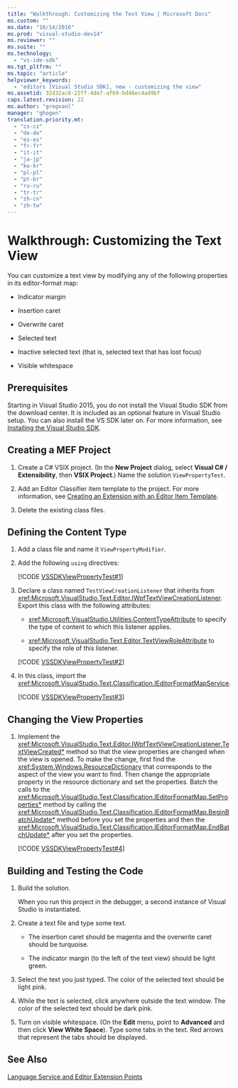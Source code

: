 ```yaml
---
title: "Walkthrough: Customizing the Text View | Microsoft Docs"
ms.custom: ""
ms.date: "10/14/2016"
ms.prod: "visual-studio-dev14"
ms.reviewer: ""
ms.suite: ""
ms.technology: 
  - "vs-ide-sdk"
ms.tgt_pltfrm: ""
ms.topic: "article"
helpviewer_keywords: 
  - "editors [Visual Studio SDK], new - customizing the view"
ms.assetid: 32d32ac8-22ff-4de7-af69-bd46ec4ad9bf
caps.latest.revision: 22
ms.author: "gregvanl"
manager: "ghogen"
translation.priority.mt: 
  - "cs-cz"
  - "de-de"
  - "es-es"
  - "fr-fr"
  - "it-it"
  - "ja-jp"
  - "ko-kr"
  - "pl-pl"
  - "pt-br"
  - "ru-ru"
  - "tr-tr"
  - "zh-cn"
  - "zh-tw"
---
```

# Walkthrough: Customizing the Text View
You can customize a text view by modifying any of the following properties in its editor-format map:  
  
-   Indicator margin  
  
-   Insertion caret  
  
-   Overwrite caret  
  
-   Selected text  
  
-   Inactive selected text (that is, selected text that has lost focus)  
  
-   Visible whitespace  
  
## Prerequisites  
 Starting in Visual Studio 2015, you do not install the Visual Studio SDK from the download center. It is included as an optional feature in Visual Studio setup. You can also install the VS SDK later on. For more information, see [Installing the Visual Studio SDK](../extensibility/installing-the-visual-studio-sdk.md).  
  
## Creating a MEF Project  
  
1.  Create a C# VSIX project. (In the **New Project** dialog, select **Visual C# / Extensibility**, then **VSIX Project**.) Name the solution `ViewPropertyTest`.  
  
2.  Add an Editor Classifier item template to the project. For more information, see [Creating an Extension with an Editor Item Template](../extensibility/creating-an-extension-with-an-editor-item-template.md).  
  
3.  Delete the existing class files.  
  
## Defining the Content Type  
  
1.  Add a class file and name it `ViewPropertyModifier`.  
  
2.  Add the following `using` directives:  
  
     [!CODE [VSSDKViewPropertyTest#1](../CodeSnippet/VS_Snippets_VSSDK/vssdkviewpropertytest#1)]  
  
3.  Declare a class named `TestViewCreationListener` that inherits from <xref:Microsoft.VisualStudio.Text.Editor.IWpfTextViewCreationListener>. Export this class with the following attributes:  
  
    -   <xref:Microsoft.VisualStudio.Utilities.ContentTypeAttribute> to specify the type of content to which this listener applies.  
  
    -   <xref:Microsoft.VisualStudio.Text.Editor.TextViewRoleAttribute> to specify the role of this listener.  
  
     [!CODE [VSSDKViewPropertyTest#2](../CodeSnippet/VS_Snippets_VSSDK/vssdkviewpropertytest#2)]  
  
4.  In this class, import the <xref:Microsoft.VisualStudio.Text.Classification.IEditorFormatMapService>.  
  
     [!CODE [VSSDKViewPropertyTest#3](../CodeSnippet/VS_Snippets_VSSDK/vssdkviewpropertytest#3)]  
  
## Changing the View Properties  
  
1.  Implement the <xref:Microsoft.VisualStudio.Text.Editor.IWpfTextViewCreationListener.TextViewCreated*> method so that the view properties are changed when the view is opened. To make the change, first find the <xref:System.Windows.ResourceDictionary> that corresponds to the aspect of the view you want to find. Then change the appropriate property in the resource dictionary and set the properties. Batch the calls to the <xref:Microsoft.VisualStudio.Text.Classification.IEditorFormatMap.SetProperties*> method by calling the <xref:Microsoft.VisualStudio.Text.Classification.IEditorFormatMap.BeginBatchUpdate*> method before you set the properties and then the <xref:Microsoft.VisualStudio.Text.Classification.IEditorFormatMap.EndBatchUpdate*> after you set the properties.  
  
     [!CODE [VSSDKViewPropertyTest#4](../CodeSnippet/VS_Snippets_VSSDK/vssdkviewpropertytest#4)]  
  
## Building and Testing the Code  
  
1.  Build the solution.  
  
     When you run this project in the debugger, a second instance of Visual Studio is instantiated.  
  
2.  Create a text file and type some text.  
  
    -   The insertion caret should be magenta and the overwrite caret should be turquoise.  
  
    -   The indicator margin (to the left of the text view) should be light green.  
  
3.  Select the text you just typed. The color of the selected text should be light pink.  
  
4.  While the text is selected, click anywhere outside the text window. The color of the selected text should be dark pink.  
  
5.  Turn on visible whitespace. (On the **Edit** menu, point to **Advanced** and then click **View White Space**). Type some tabs in the text. Red arrows that represent the tabs should be displayed.  
  
## See Also  
 [Language Service and Editor Extension Points](../extensibility/language-service-and-editor-extension-points.md)